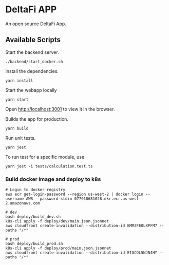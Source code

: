 # DeltaFi APP

An open source DeltaFi App.

## Available Scripts

Start the backend server.
```
./backend/start_docker.sh
```

Install the dependencies.
```
yarn install
```

Start the webapp locally
```
yarn start
```
Open [http://localhost:3001](http://localhost:3001) to view it in the browser.

Builds the app for production.
```
yarn build
```

Run unit tests.
```
yarn jest
```

To run test for a specific module, use
```
yarn jest -i tests/calculation.test.ts
```

### Build docker image and deploy to k8s
```
# Login to docker registry
aws ecr get-login-password --region us-west-2 | docker login --username AWS --password-stdin 077918681028.dkr.ecr.us-west-2.amazonaws.com

# dev
bash deploy/build_dev.sh
k8s-cli apply -f deploy/dev/main.json.jsonnet
aws cloudfront create-invalidation --distribution-id EMMZFE0LXPFM7 --paths "/*"

# prod
bash deploy/build_prod.sh
k8s-cli apply -f deploy/prod/main.json.jsonnet
aws cloudfront create-invalidation --distribution-id EIGCOL5NJN4HY --paths "/*"
```
